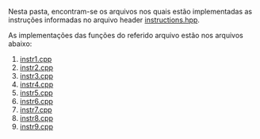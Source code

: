 Nesta pasta, encontram-se os arquivos nos quais estão implementadas as instruções informadas no arquivo header [instructions.hpp](instructions.hpp).

As implementações das funções do referido arquivo estão nos arquivos abaixo:

  1. [instr1.cpp](instr1.cpp)
  2. [instr2.cpp](instr2.cpp)
  3. [instr3.cpp](instr3.cpp)
  4. [instr4.cpp](instr4.cpp)
  5. [instr5.cpp](instr5.cpp)
  6. [instr6.cpp](instr6.cpp)
  7. [instr7.cpp](instr7.cpp)
  8. [instr8.cpp](instr8.cpp)
  9. [instr9.cpp](instr9.cpp)
